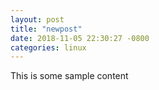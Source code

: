 ```yaml
---
layout: post
title: "newpost"
date: 2018-11-05 22:30:27 -0800
categories: linux
---
```


This is some sample content

